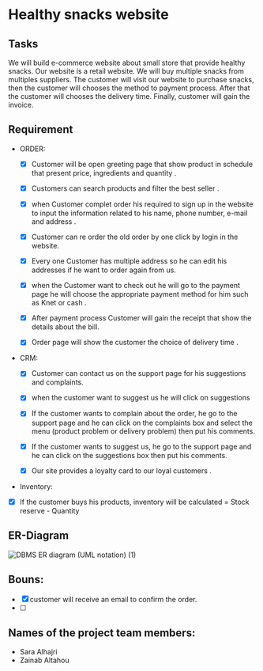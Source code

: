 # Healthy snacks website 

## Tasks

We will build e-commerce website about small store that provide healthy snacks.  Our website is a retail website. We will buy multiple snacks from multiples suppliers.  The customer will visit our website to purchase snacks, then the customer will chooses the method to payment process. After that the customer will chooses the delivery time. Finally, customer will gain the invoice.


## Requirement
- ORDER: 


  - [x] Customer will be open greeting page that show product in schedule that present price, ingredients and quantity .

  - [x] Customers can search products and filter the best seller  .  

  - [x] when Customer complet order his required to sign up in the website to input the information related to his name, phone number, e-mail and address .

  - [x] Customer can re order the old order by one click by login in the website.

  - [x] Every one Customer has multiple address so he can edit his addresses if he want to order again from us.

  - [x] when the Customer want to check out he will go to the payment page he will choose the appropriate payment method for him such as Knet or cash . 

  - [x] After payment process Customer will gain the receipt that show the details about the bill.
  - [x] Order page will show the customer the choice of delivery time . 



- CRM:

  - [x] Customer can contact us on the support page for his suggestions and complaints. 
  - [x] when the customer want to suggest us he will click on suggestions
  - [x] If the customer wants to complain about the order, he go to the support page and he can click on the complaints box and select the menu (product problem or delivery problem) then put his comments.
  - [x]  If the customer wants to suggest us, he go to the support page and he can click on the suggestions box then put his comments.

  - [x] Our site provides a loyalty card to our loyal customers .


- Inventory:

- [x] If the customer buys his products, inventory will be calculated = Stock reserve - Quantity
## ER-Diagram



![DBMS ER diagram (UML notation) (1)](https://user-images.githubusercontent.com/93180512/147454969-6b52bd2f-76fb-4a75-ad43-147ddd39efc4.png)

## Bouns:
- [x] customer will receive an email to confirm the order.
- [ ] 

## Names of the project team members:
- Sara Alhajri
- Zainab Altahou

